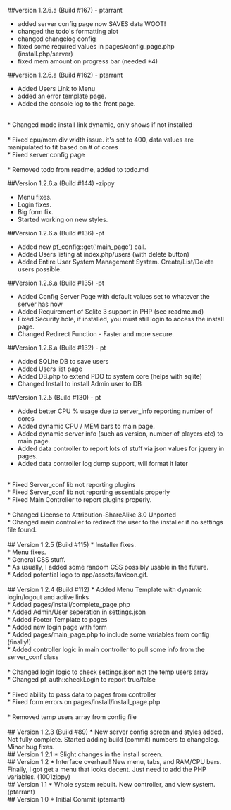 ##version 1.2.6.a (Build #167) - ptarrant
 * added server config page now SAVES data WOOT!
 * changed the todo's formatting alot
 * changed changelog config
 * fixed some required values in pages/config_page.php (install.php/server)
 * fixed mem amount on progress bar (needed *4)

##version 1.2.6.a (Build #162) - ptarrant
 * Added Users Link to Menu <br />
 * added an error template page.<br />
 * Added the console log to the front page.<br />
<br />
 * Changed made install link dynamic, only shows if not installed<br />
<br />
 * Fixed cpu/mem div width issue. it's set to 400, data values are manipulated to fit based on # of cores<br />
 * Fixed server config page<br />
<br />
 * Removed todo from readme, added to todo.md <br />

##Version 1.2.6.a (Build #144) -zippy
 * Menu fixes. <br />
 * Login fixes. <br />
 * Big form fix. <br />
 * Started working on new styles. <br />

##Version 1.2.6.a (Build #136) -pt
 * Added new pf_config::get('main_page') call.
 * Added Users listing at index.php/users (with delete button)
 * Added Entire User System Management System. Create/List/Delete users possible.

##Version 1.2.6.a (Build #135) -pt
 * Added Config Server Page with default values set to whatever the server has now <br />
 * Added Requirement of Sqlite 3 support in PHP (see readme.md)
 * Fixed Security hole, if installed, you must still login to access the install page.<br />
 * Changed Redirect Function - Faster and more secure.<br />

##Version 1.2.6.a (Build #132) - pt
 * Added SQLite DB to save users<br />
 * Added Users list page<br />
 * Added DB.php to extend PDO to system core (helps with sqlite)<br />
 * Changed Install to install Admin user to DB<br />

##Version 1.2.5 (Build #130)  - pt
 * Added better CPU % usage due to server_info reporting number of cores <br />
 * Added dynamic CPU / MEM bars to main page.<br />
 * Added dynamic server info (such as version, number of players etc) to main page.<br />
 * Added data controller to report lots of stuff via json values for jquery in pages.<br />
 * Added data controller log dump support, will format it later<br />
<br />
 * Fixed Server_conf lib not reporting plugins<br />
 * Fixed Server_conf lib not reporting essentials properly<br />
 * Fixed Main Controller to report plugins properly.<br />
<br />
 * Changed License to Attribution-ShareAlike 3.0 Unported <br />
 * Changed main controller to redirect the user to the installer if no settings file found.<br />
<br />
## Version 1.2.5 (Build #115)
 * Installer fixes.<br />
 * Menu fixes.<br />
 * General CSS stuff.<br />
 * As usually, I added some random CSS possibly usable in the future.<br />
 * Added potential logo to app/assets/favicon.gif.<br />
<br />
## Version 1.2.4 (Build #112)
 * Added Menu Template with dynamic login/logout and active links<br />
 * Added pages/install/complete_page.php<br />
 * Added Admin/User seperation in settings.json<br />
 * Added Footer Template to pages<br />
 * Added new login page with form<br />
 * Added pages/main_page.php to include some variables from config (finally!)<br />
 * Added controller logic in main controller to pull some info from the server_conf class<br />
<br />
 * Changed login logic to check settings.json not the temp users array<br />
 * Changed pf_auth::checkLogin to report true/false<br />
<br />
 * Fixed ability to pass data to pages from controller<br />
 * Fixed form errors on pages/install/install_page.php<br />
<br />
 * Removed temp users array from config file<br />
<br />
## Version 1.2.3 (Build #89)
 * New server config screen and styles added. Not fully complete. Started adding build (commit) numbers to changelog. Minor bug fixes.
<br />
## Version 1.2.1
 * Slight changes in the install screen.
<br />
## Version 1.2
 * Interface overhaul! New menu, tabs, and RAM/CPU bars. Finally, I got get a menu that looks decent. Just need to add the PHP variables. (1001zippy)
<br />
## Version 1.1
 * Whole system rebuilt. New controller, and view system. (ptarrant)
<br />
## Version 1.0
 * Initial Commit (ptarrant)
